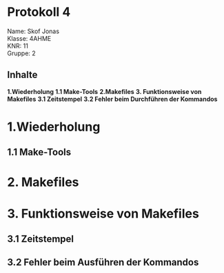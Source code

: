 # Protokoll 4 #
Name: Skof Jonas  
Klasse: 4AHME  
KNR: 11  
Gruppe: 2  

## Inhalte ## 
**1.Wiederholung** 
**1.1 Make-Tools** 
**2.Makefiles** 
**3. Funktionsweise von Makefiles** 
**3.1 Zeitstempel** 
**3.2 Fehler beim Durchführen der Kommandos** 

# 1.Wiederholung #

## 1.1 Make-Tools ##


# 2. Makefiles #


# 3. Funktionsweise von Makefiles #

## 3.1 Zeitstempel ##

## 3.2 Fehler beim Ausführen der Kommandos ##
